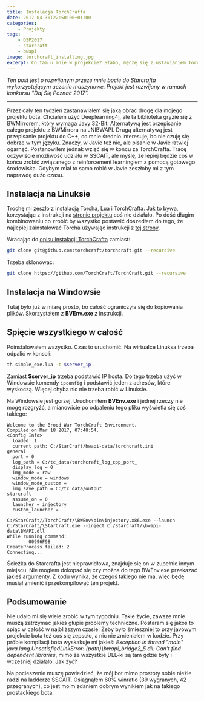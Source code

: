 ```yaml
---
title: Instalacja TorchCrafta
date: 2017-04-30T22:50:00+01:00
categories:
    - Projekty
tags:
    - DSP2017
    - starcraft
    - bwapi
image: torchcraft_installing.jpg
excerpt: Co tam u mnie w projekcie? Słabo, męczę się z ustawianiem TorchCrafta, żeby zaczął działać.
---
```

*Ten post jest o rozwijanym przeze mnie bocie do Starcrafta wykorzystującym uczenie maszynowe. Projekt jest rozwijany w ramach konkursu "Daj Się Poznać 2017".*

---

Przez cały ten tydzień zastanawiałem się jaką obrać drogę dla mojego projektu bota. Chciałem użyć Deeplearning4j, ale ta biblioteka gryzie się z BWMirrorem, który wymaga Javy 32-Bit. Alternatywą jest przepisanie całego projektu z BWMirrora na JNIBWAPI. Drugą alternatywą jest przepisanie projektu do C++, co mnie średnio interesuje, bo nie czuję się dobrze w tym języku. Znaczy, w Javie też nie, ale pisanie w Javie łatwiej ogarnąć. Postanowiłem jednak wziąć się w końcu za TorchCrafta. Tracę oczywiście możliwość udziału w SSCAIT, ale myślę, że lepiej będzie coś w końcu zrobić związanego z reinforcement learningiem z pomocą gotowego środowiska. Gdybym miał to samo robić w Javie zeszłoby mi z tym naprawdę dużo czasu.

## Instalacja na Linuksie
Trochę mi zeszło z instalacją Torcha, Lua i TorchCrafta. Jak to bywa, korzystając z instrukcji na [stronie projektu](https://github.com/TorchCraft/TorchCraft/blob/master/docs/user/installation.md) coś nie działało. Po dość długim kombinowaniu co zrobić by wszystko postawić doszedłem do tego, że najlepiej zainstalować Torcha używając instrukcji z [tej strony](http://torch.ch/docs/getting-started.html#_).

Wracając do [opisu instalacji TorchCrafta](https://github.com/TorchCraft/TorchCraft/blob/master/docs/user/installation.md) zamiast:
```bash
git clone git@github.com:torchcraft/torchcraft.git --recursive
```

Trzeba sklonować:
```bash
git clone https://github.com/TorchCraft/TorchCraft.git --recursive
```

## Instalacja na Windowsie
Tutaj było już w miarę prosto, bo całość ograniczyła się do kopiowania plików. Skorzystałem z **BVEnv.exe** z instrukcji.

## Spięcie wszystkiego w całość
Poinstalowałem wszystko. Czas to uruchomić. Na wirtualce Linuksa trzeba odpalić w konsoli:
```bash
th simple_exe.lua -t $server_ip
```
Zamiast **$server_ip** trzeba podstawić IP hosta. Do tego trzeba użyć w Windowsie komendy `ipconfig` i podstawić jeden z adresów, które wyskoczą. Więcej chyba nic nie trzeba robić w Linuksie.

Na Windowsie jest gorzej. Uruchomiłem **BVEnv.exe** i jednej rzeczy nie mogę rozgryźć, a mianowicie po odpaleniu tego pliku wyświetla się coś takiego:
```
Welcome to the Brood War TorchCraft Environment.
Compiled on Mar 18 2017, 07:48:54.
<Config Info>
  loaded: 1
  current path: C:/StarCraft/bwapi-data/torchcraft.ini
general
  port = 0
  log_path = C:/tc_data/torchcraft_log_cpp_port_
  display_log = 0
  img_mode = raw
  window_mode = windows
  window_mode_custom =
  img_save_path = C:/tc_data/output_
starcraft
  assume_on = 0
  launcher = injectory
  custom_launcher =

C:/StarCraft//TorchCraft/\BWEnv\bin\injectory.x86.exe --launch C:/StarCraft/\StarCraft.exe --inject C:/StarCraft/\bwapi-data\BWAPI.dll
While running command:
        00996F98
CreateProcess failed: 2
Connecting...
```

Ścieżka do Starcrafta jest nieprawidłowa, znajduje się on w zupełnie innym miejscu. Nie mogłem dokopać się czy można do tego BWEnv.exe przekazać jakieś argumenty. Z kodu wynika, że czegoś takiego nie ma, więc będę musiał zmienić i przekompilować ten projekt.

## Podsumowanie
Nie udało mi się wiele zrobić w tym tygodniu. Takie życie, zawsze mnie muszą zatrzymać jakieś głupie problemy techniczne. Postaram się jakoś to spiąć w całość w najbliższym czasie. Żeby było śmieszniej to przy javowym projekcie bota też coś się zepsuło, a nic nie zmieniałem w kodzie. Przy próbie kompilacji bota wyskakuje mi jakieś: *Exception in thread "main" java.lang.UnsatisfiedLinkError: {path}\bwapi_bridge2_5.dll: Can't find dependent libraries*, mimo że wszystkie DLL-ki są tam gdzie były i wcześniej działało. Jak żyć?

Na pocieszenie muszę powiedzieć, że mój bot mimo prostoty sobie nieźle radzi na ladderze SSCAIT. Osiągnąłem 60%	winratio (39 wygranych,	42 przegranych), co jest moim zdaniem dobrym wynikiem jak na takiego prostackiego bota.